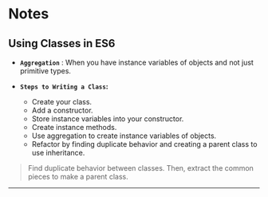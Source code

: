 **Notes**
=========

**Using Classes in ES6**
------------------------

-   **`Aggregation`** : When you have instance variables of objects and not just primitive types.

-   **`Steps to Writing a Class`:**
    -   Create your class.
    -   Add a constructor.
    -   Store instance variables into your constructor.
    -   Create instance methods.
    -   Use aggregation to create instance variables of objects.
    -   Refactor by finding duplicate behavior and creating a parent class to use inheritance.

> Find duplicate behavior between classes. Then, extract the common pieces to make a parent class.

------------------------------------------------------------------------
